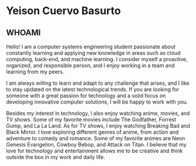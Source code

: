 # Yeison Cuervo Basurto

## WHOAMI 

Hello! I am a computer systems engineering student passionate about constantly learning and applying new knowledge in areas such as cloud computing, back-end, and machine learning. I consider myself a proactive, organized, and responsible person, and I enjoy working in a team and learning from my peers.

I am always willing to learn and adapt to any challenge that arises, and I like to stay updated on the latest technological trends. If you are looking for someone with a great passion for technology and a solid focus on developing innovative computer solutions, I will be happy to work with you.

Besides my interest in technology, I also enjoy watching anime, movies, and TV shows. Some of my favorite movies include The Godfather, Forrest Gump, and La La Land. As for TV shows, I enjoy watching Breaking Bad and Black Mirror. I love exploring different genres of anime, from action and adventure to comedy and romance. Some of my favorite animes are Neon Genesis Evangelion, Cowboy Bebop, and Attack on Titan. I believe that my love for technology and entertainment allows me to be creative and think outside the box in my work and daily life.